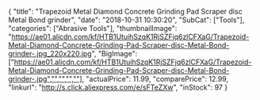 {
	"title": "Trapezoid Metal Diamond Concrete Grinding Pad Scraper disc Metal Bond grinder",
	"date": "2018-10-31 10:30:20",
	"SubCat": ["Tools"],
	"categories": ["Abrasive Tools"],
	"thumbnailImage": "https://ae01.alicdn.com/kf/HTB1UtuihSzqK1RjSZFjq6zlCFXaG/Trapezoid-Metal-Diamond-Concrete-Grinding-Pad-Scraper-disc-Metal-Bond-grinder-.jpg_220x220.jpg",
	"BigImage": ["https://ae01.alicdn.com/kf/HTB1UtuihSzqK1RjSZFjq6zlCFXaG/Trapezoid-Metal-Diamond-Concrete-Grinding-Pad-Scraper-disc-Metal-Bond-grinder-.jpg","","","",""],
	"actualPrice": 11.99,
	"comparePrice": 12.99,
	"linkurl": "http://s.click.aliexpress.com/e/sFTeZXw",
	"inStock": 97
}

